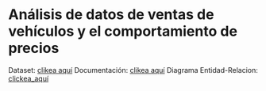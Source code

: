 # Análisis de datos de ventas de vehículos y el comportamiento de precios
Dataset: [clikea aquí](https://github.com/chumagram/vehicle-set-data/blob/main/dataset-car_prices.csv)
Documentación: [clikea aquí](https://github.com/chumagram/vehicle-set-data/blob/main/documentacion.pdf)
Diagrama Entidad-Relacion: [clickea_aquí](https://github.com/chumagram/vehicle-set-data/blob/main/diagrama_entidad-relacion.png)
